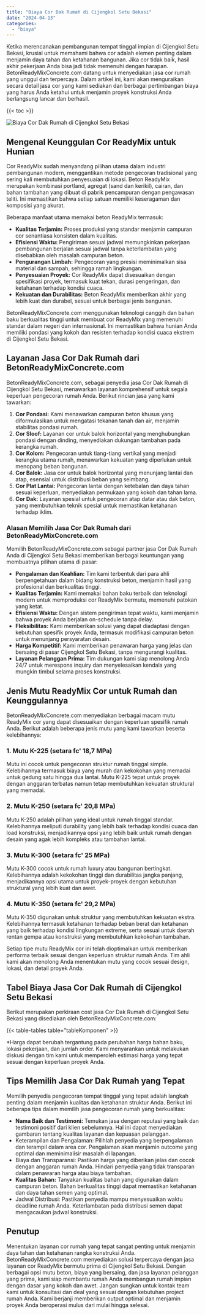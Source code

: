 ```yaml
---
title: "Biaya Cor Dak Rumah di Cijengkol Setu Bekasi"
date: "2024-04-13"
categories: 
  - "biaya"
---
```


Ketika merencanakan pembangunan tempat tinggal impian di Cijengkol Setu Bekasi, krusial untuk memahami bahwa cor adalah elemen penting dalam menjamin daya tahan dan ketahanan bangunan. Jika cor tidak baik, hasil akhir pekerjaan Anda bisa jadi tidak memenuhi dengan harapan. BetonReadyMixConcrete.com datang untuk menyediakan jasa cor rumah yang unggul dan terpercaya. Dalam artikel ini, kami akan menguraikan secara detail jasa cor yang kami sediakan dan berbagai pertimbangan biaya yang harus Anda ketahui untuk menjamin proyek konstruksi Anda berlangsung lancar dan berhasil.

{{< toc >}}

![Biaya Cor Dak Rumah di Cijengkol Setu Bekasi](https://betoncor8.github.io/cor/harga-beton-readymix-concrete%20(6).png)

## Mengenal Keunggulan Cor ReadyMix untuk Hunian

Cor ReadyMix sudah menyandang pilihan utama dalam industri pembangunan modern, menggantikan metode pengecoran tradisional yang sering kali membutuhkan penyesuaian di lokasi. Beton ReadyMix merupakan kombinasi portland, agregat (sand dan kerikil), cairan, dan bahan tambahan yang dibuat di pabrik pencampuran dengan pengawasan teliti. Ini memastikan bahwa setiap satuan memiliki keseragaman dan komposisi yang akurat.

Beberapa manfaat utama memakai beton ReadyMix termasuk:

- **Kualitas Terjamin:** Proses produksi yang standar menjamin campuran cor senantiasa konsisten dalam kualitas.
- **Efisiensi Waktu:** Pengiriman sesuai jadwal memungkinkan pekerjaan pembangunan berjalan sesuai jadwal tanpa keterlambatan yang disebabkan oleh masalah campuran beton.
- **Pengurangan Limbah:** Pengecoran yang presisi meminimalkan sisa material dan sampah, sehingga ramah lingkungan.
- **Penyesuaian Proyek:** Cor ReadyMix dapat disesuaikan dengan spesifikasi proyek, termasuk kuat tekan, durasi pengeringan, dan ketahanan terhadap kondisi cuaca.
- **Kekuatan dan Durabilitas:** Beton ReadyMix memberikan akhir yang lebih kuat dan durabel, sesuai untuk berbagai jenis bangunan.

BetonReadyMixConcrete.com menggunakan teknologi canggih dan bahan baku berkualitas tinggi untuk membuat cor ReadyMix yang memenuhi standar dalam negeri dan internasional. Ini memastikan bahwa hunian Anda memiliki pondasi yang kokoh dan resisten terhadap kondisi cuaca ekstrem di Cijengkol Setu Bekasi.

## Layanan Jasa Cor Dak Rumah dari BetonReadyMixConcrete.com

BetonReadyMixConcrete.com, sebagai penyedia jasa Cor Dak Rumah di Cijengkol Setu Bekasi, menawarkan layanan komprehensif untuk segala keperluan pengecoran rumah Anda. Berikut rincian jasa yang kami tawarkan:

1. **Cor Pondasi:** Kami menawarkan campuran beton khusus yang diformulasikan untuk mengatasi tekanan tanah dan air, menjamin stabilitas pondasi rumah.
2. **Cor Sloof:** Layanan cor untuk balok horizontal yang menghubungkan pondasi dengan dinding, menyediakan dukungan tambahan pada kerangka rumah.
3. **Cor Kolom:** Pengecoran untuk tiang-tiang vertikal yang menjadi kerangka utama rumah, menawarkan kekuatan yang diperlukan untuk menopang beban bangunan.
4. **Cor Balok:** Jasa cor untuk balok horizontal yang menunjang lantai dan atap, esensial untuk distribusi beban yang seimbang.
5. **Cor Plat Lantai:** Pengecoran lantai dengan ketebalan dan daya tahan sesuai keperluan, menyediakan permukaan yang kokoh dan tahan lama.
6. **Cor Dak:** Layanan spesial untuk pengecoran atap datar atau dak beton, yang membutuhkan teknik spesial untuk memastikan ketahanan terhadap iklim.

### Alasan Memilih Jasa Cor Dak Rumah dari BetonReadyMixConcrete.com

Memilih BetonReadyMixConcrete.com sebagai partner jasa Cor Dak Rumah Anda di Cijengkol Setu Bekasi memberikan berbagai keuntungan yang membuatnya pilihan utama di pasar:

- **Pengalaman dan Keahlian:** Tim kami terbentuk dari para ahli berpengetahuan dalam bidang konstruksi beton, menjamin hasil yang profesional dan berkualitas tinggi.
- **Kualitas Terjamin:** Kami memakai bahan baku terbaik dan teknologi modern untuk memproduksi cor ReadyMix bermutu, memenuhi patokan yang ketat.
- **Efisiensi Waktu:** Dengan sistem pengiriman tepat waktu, kami menjamin bahwa proyek Anda berjalan on-schedule tanpa delay.
- **Fleksibilitas:** Kami memberikan solusi yang dapat diadaptasi dengan kebutuhan spesifik proyek Anda, termasuk modifikasi campuran beton untuk menunjang persyaratan desain.
- **Harga Kompetitif:** Kami memberikan penawaran harga yang jelas dan bersaing di pasar Cijengkol Setu Bekasi, tanpa mengurangi kualitas.
- **Layanan Pelanggan Prima:** Tim dukungan kami siap menolong Anda 24/7 untuk merespons inquiry dan menyelesaikan kendala yang mungkin timbul selama proses konstruksi.

## Jenis Mutu ReadyMix Cor untuk Rumah dan Keunggulannya

BetonReadyMixConcrete.com menyediakan berbagai macam mutu ReadyMix cor yang dapat disesuaikan dengan keperluan spesifik rumah Anda. Berikut adalah beberapa jenis mutu yang kami tawarkan beserta kelebihannya:

### 1\. Mutu K-225 (setara fc' 18,7 MPa)

Mutu ini cocok untuk pengecoran struktur rumah tinggal simple. Kelebihannya termasuk biaya yang murah dan kekokohan yang memadai untuk gedung satu hingga dua lantai. Mutu K-225 tepat untuk proyek dengan anggaran terbatas namun tetap membutuhkan kekuatan struktural yang memadai.

### 2\. Mutu K-250 (setara fc' 20,8 MPa)

Mutu K-250 adalah pilihan yang ideal untuk rumah tinggal standar. Kelebihannya meliputi durability yang lebih baik terhadap kondisi cuaca dan load konstruksi, menjadikannya opsi yang lebih baik untuk rumah dengan desain yang agak lebih kompleks atau tambahan lantai.

### 3\. Mutu K-300 (setara fc' 25 MPa)

Mutu K-300 cocok untuk rumah luxury atau bangunan bertingkat. Kelebihannya adalah kekokohan tinggi dan durabilitas jangka panjang, menjadikannya opsi utama untuk proyek-proyek dengan kebutuhan struktural yang lebih kuat dan awet.

### 4\. Mutu K-350 (setara fc' 29,2 MPa)

Mutu K-350 digunakan untuk struktur yang membutuhkan kekuatan ekstra. Kelebihannya termasuk ketahanan terhadap beban berat dan ketahanan yang baik terhadap kondisi lingkungan extreme, serta sesuai untuk daerah rentan gempa atau konstruksi yang membutuhkan kekokohan tambahan.

Setiap tipe mutu ReadyMix cor ini telah dioptimalkan untuk memberikan performa terbaik sesuai dengan keperluan struktur rumah Anda. Tim ahli kami akan menolong Anda menentukan mutu yang cocok sesuai design, lokasi, dan detail proyek Anda.

## Tabel Biaya Jasa Cor Dak Rumah di Cijengkol Setu Bekasi

Berikut merupakan perkiraan cost jasa Cor Dak Rumah di Cijengkol Setu Bekasi yang disediakan oleh BetonReadyMixConcrete.com:

{{< table-tables table="tableKomponen" >}}

\*Harga dapat berubah tergantung pada perubahan harga bahan baku, lokasi pekerjaan, dan jumlah order. Kami menyarankan untuk melakukan diskusi dengan tim kami untuk memperoleh estimasi harga yang tepat sesuai dengan keperluan proyek Anda.

## Tips Memilih Jasa Cor Dak Rumah yang Tepat

Memilih penyedia pengecoran tempat tinggal yang tepat adalah langkah penting dalam menjamin kualitas dan ketahanan struktur Anda. Berikut ini beberapa tips dalam memilih jasa pengecoran rumah yang berkualitas:

- **Nama Baik dan Testimoni:** Temukan jasa dengan reputasi yang baik dan testimoni positif dari klien sebelumnya. Hal ini dapat menyediakan gambaran tentang kualitas layanan dan kepuasan pelanggan.
- Keterampilan dan Pengalaman: Pilihlah penyedia yang berpengalaman dan terampil dalam area cor. Pengalaman akan menjamin outcome yang optimal dan meminimalisir masalah di lapangan.
- Biaya dan Transparansi: Pastikan harga yang diberikan jelas dan cocok dengan anggaran rumah Anda. Hindari penyedia yang tidak transparan dalam penawaran harga atau biaya tambahan.
- **Kualitas Bahan:** Tanyakan kualitas bahan yang digunakan dalam campuran beton. Bahan berkualitas tinggi dapat memastikan ketahanan dan daya tahan semen yang optimal.
- Jadwal Distribusi: Pastikan penyedia mampu menyesuaikan waktu deadline rumah Anda. Keterlambatan pada distribusi semen dapat mengacaukan jadwal konstruksi.

## Penutup

Menentukan layanan cor rumah yang tepat sangat penting untuk menjamin daya tahan dan ketahanan rangka konstruksi Anda. BetonReadyMixConcrete.com menyediakan solusi terpercaya dengan jasa layanan cor ReadyMix bermutu prima di Cijengkol Setu Bekasi. Dengan berbagai opsi mutu beton, biaya yang bersaing, dan jasa layanan pelanggan yang prima, kami siap membantu rumah Anda membangun rumah impian dengan dasar yang kokoh dan awet. Jangan sungkan untuk kontak team kami untuk konsultasi dan deal yang sesuai dengan kebutuhan project rumah Anda. Kami berjanji memberikan output optimal dan menjamin proyek Anda beroperasi mulus dari mulai hingga selesai.
